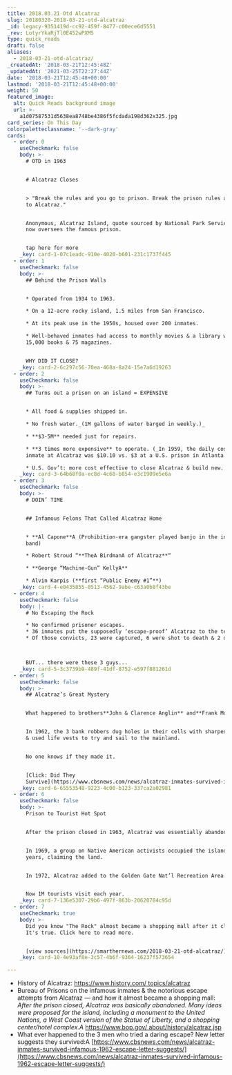 ```yaml
---
title: 2018.03.21 Otd Alcatraz
slug: 20180320-2018-03-21-otd-alcatraz
_id: legacy-9351419d-cc92-459f-8477-c00ece6d5551
_rev: LotyrYkaRjTl0E452wPXM5
type: quick_reads
draft: false
aliases:
  - 2018-03-21-otd-alcatraz/
_createdAt: '2018-03-21T12:45:48Z'
_updatedAt: '2021-03-25T22:27:44Z'
date: '2018-03-21T12:45:48+00:00'
lastmod: '2018-03-21T12:45:48+00:00'
weight: 50
featured_image:
  alt: Quick Reads background image
  url: >-
    a1d07587531d5638ea8748be4386f5fcdada198d362x325.jpg
card_series: On This Day
colorpaletteclassname: '--dark-gray'
cards:
  - order: 0
    useCheckmark: false
    body: >-
      # OTD in 1963


      # Alcatraz Closes


      > "Break the rules and you go to prison. Break the prison rules and you go
      to Alcatraz."


      Anonymous, Alcatraz Island, quote sourced by National Park Service that
      now oversees the famous prison.


      tap here for more
    _key: card-1-07c1eadc-910e-4020-b601-231c1737f445
  - order: 1
    useCheckmark: false
    body: >-
      ## Behind the Prison Walls


      * Operated from 1934 to 1963.

      * On a 12-acre rocky island, 1.5 miles from San Francisco.

      * At its peak use in the 1950s, housed over 200 inmates.

      * Well-behaved inmates had access to monthly movies & a library with
      15,000 books & 75 magazines.


      WHY DID IT CLOSE?
    _key: card-2-6c297c56-70ea-468a-8a24-15e7a6d19263
  - order: 2
    useCheckmark: false
    body: >-
      ## Turns out a prison on an island = EXPEN$IVE


      * All food & supplies shipped in.

      * No fresh water._(1M gallons of water barged in weekly.)_

      * **$3-5M** needed just for repairs.

      * **3 times more expensive** to operate. (_In 1959, the daily cost per
      inmate at Alcatraz was $10.10 vs. $3 at a U.S. prison in Atlanta._)

      * U.S. Gov’t: more cost effective to close Alcatraz & build new.
    _key: card-3-64b68f0a-ec8d-4c68-b854-e3c1909e5e6a
  - order: 3
    useCheckmark: false
    body: >-
      # DOIN’ TIME


      ## Infamous Felons That Called Alcatraz Home


      * **Al Capone**A (Prohibition-era gangster played banjo in the inmate
      band)

      * Robert Stroud “**TheA BirdmanA of Alcatraz**“

      * **George “Machine-Gun” KellyA**

      * Alvin Karpis (**first “Public Enemy #1”**)
    _key: card-4-e0435855-0513-4562-9abe-c63a0b8f43be
  - order: 4
    useCheckmark: false
    body: |-
      # No Escaping the Rock

      * No confirmed prisoner escapes.
      * 36 inmates put the supposedly ‘escape-proof’ Alcatraz to the test.
      * Of those convicts, 23 were captured, 6 were shot to death & 2 drowned.



      BUT... there were these 3 guys...
    _key: card-5-3c3739b9-489f-41df-8752-e597f881261d
  - order: 5
    useCheckmark: false
    body: >-
      ## Alcatraz’s Great Mystery


      What happened to brothers**John & Clarence Anglin** and**Frank Morris**?


      In 1962, the 3 bank robbers dug holes in their cells with sharpened spoons
      & used life vests to try and sail to the mainland.


      No one knows if they made it.


      [Click: Did They
      Survive](https://www.cbsnews.com/news/alcatraz-inmates-survived-infamous-1962-escape-letter-suggests/)
    _key: card-6-65553548-9223-4c00-b123-337ca2a02981
  - order: 6
    useCheckmark: false
    body: >-
      Prison to Tourist Hot Spot


      After the prison closed in 1963, Alcatraz was essentially abandoned.


      In 1969, a group on Native American activists occupied the island for 2
      years, claiming the land.


      In 1972, Alcatraz added to the Golden Gate Nat’l Recreation Area.


      Now 1M tourists visit each year.
    _key: card-7-136e5307-29b6-497f-863b-20620784c95d
  - order: 7
    useCheckmark: true
    body: >-
      Did you know "The Rock" almost became a shopping mall after it closed?
      It's true. Click here to read more.


      [view sources](https://smarthernews.com/2018-03-21-otd-alcatraz/)
    _key: card-10-4e93af8e-3c57-4b6f-9364-16237f573654

---
```

* History of Alcatraz: [https://www.history.com/ topics/alcatraz](https://www.history.com/)
* Bureau of Prisons on the infamous inmates & the notorious escape attempts from Alcatraz — and how it almost became a shopping mall:  
_After the prison closed, Alcatraz was basically abandoned. Many ideas were proposed for the island, including a monument to the United Nations, a West Coast version of the Statue of Liberty, and a shopping center/hotel complex.A_ [https://www.bop.gov/ about/history/alcatraz.jsp](https://www.bop.gov/about/history/alcatraz.jsp)
* What ever happened to the 3 men who tried a daring escape? New letter suggests they survived:A [https://www.cbsnews.com/news/alcatraz-inmates-survived-infamous-1962-escape-letter-suggests/](https://www.cbsnews.com/news/alcatraz-inmates-survived-infamous-1962-escape-letter-suggests/)